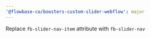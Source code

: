 ```yaml
---
'@flowbase-co/boosters-custom-slider-webflow': major
---
```


Replace `fb-slider-nav-item` attribute with `fb-slider-nav`
